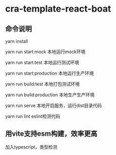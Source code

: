 ﻿# cra-template-react-boat

## 命令说明
yarn install

yarn run start:mock
本地运行mock环境

yarn run start:test
本地运行测试环境

yarn run start:production
本地运行生产环境

yarn run build:test
本地打包测试环境

yarn run build:production
本地生产生产环境

yarn run serve
本地开启服务，运行dist目录代码

yarn run lint
eslint检测代码

## 用vite支持esm构建，效率更高
加入typescript，类型检测